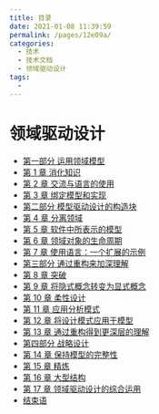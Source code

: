 ```yaml
---
title: 目录
date: 2021-01-08 11:39:59
permalink: /pages/12e09a/
categories:
  - 技术
  - 技术文档
  - 领域驱动设计
tags:
  - 
---
```

# 领域驱动设计

<div style="margin: 0 auto;">
  <Pictures figure="/cover_en.jpg" style="width:28%;"  locate="doc-the3d" />
</div>

- [第一部分 运用领域模型](part1.md)
- [第 1 章 消化知识](ch1.md)
- [第 2 章 交流与语言的使用](ch2.md)
- [第 3 章 绑定模型和实现](ch3.md)
- [第二部分 模型驱动设计的构造块](part2.md)
- [第 4 章 分离领域](ch4.md)
- [第 5 章 软件中所表示的模型](ch5.md)
- [第 6 章 领域对象的生命周期](ch6.md)
- [第 7 章 使用语言：一个扩展的示例](ch7.md)
- [第三部分 通过重构来加深理解](part3.md)
- [第 8 章 突破](ch8.md)
- [第 9 章 将隐式概念转变为显式概念](ch9.md)
- [第 10 章 柔性设计](ch10.md)
- [第 11 章 应用分析模式](ch11.md)
- [第 12 章 将设计模式应用于模型](ch12.md)
- [第 13 章 通过重构得到更深层的理解](ch13.md)
- [第四部分 战略设计](part4.md)
- [第 14 章 保持模型的完整性](ch14.md)
- [第 15 章 精炼](ch15.md)
- [第 16 章 大型结构](ch16.md)
- [第 17 章 领域驱动设计的综合运用](ch17.md)
- [结束语](conclusion.md)
